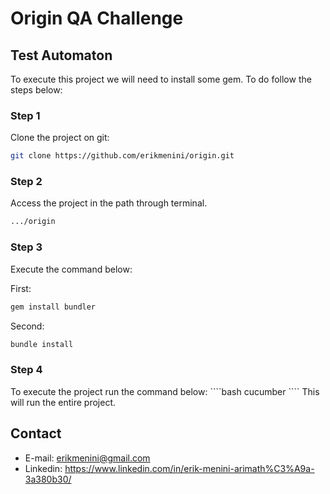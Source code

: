
<h1>Origin QA Challenge</h1>

<h2> Test Automaton</h2>

To execute this project we will need to install some gem. To do follow the steps below:

<h3> Step 1</h3>

Clone the project on git:

````bash
git clone https://github.com/erikmenini/origin.git
````

<h3> Step 2</h3>

Access the project in the path through terminal.
````bash
.../origin
````

<h3> Step 3</h3>
Execute the command below:


First:

````bash
gem install bundler
````

Second:

````bash
bundle install
````

<h3> Step 4</h3>
To execute the project run the command below:
````bash
cucumber
````
This will run the entire project.

Contact
-------
*	E-mail: erikmenini@gmail.com
*	Linkedin: <https://www.linkedin.com/in/erik-menini-arimath%C3%A9a-3a380b30/>
